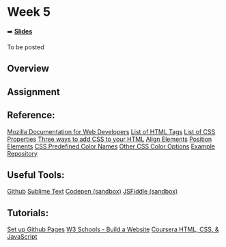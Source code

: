 <!-- .slide: data-background="./Images/header.svg" data-background-repeat="none" data-background-size="40% 40%" data-background-position="center 10%" class="header" -->
# Week 5

➡️ [**Slides**](link)

To be posted

## Overview

## Assignment

## Reference:
[Mozilla Documentation for Web Developers](https://developer.mozilla.org/en-US/docs/Web/)
[List of HTML Tags](https://www.w3schools.com/tags/)
[List of CSS Properties](https://www.w3schools.com/cssref/default.asp)
[Three ways to add CSS to your HTML](https://www.w3schools.com/html/html_css.asp)
[Align Elements](https://www.w3schools.com/css/css_align.asp)
[Position Elements](https://www.w3schools.com/css/css_positioning.asp)
[CSS Predefined Color Names](https://www.w3schools.com/colors/colors_names.asp)
[Other CSS Color Options](https://www.w3schools.com/cssref/css_colors_legal.asp)
[Example Repository](https://github.com/shelleyhoover/upp465example)

## Useful Tools:
[Github](https://github.com/)
[Sublime Text](https://www.sublimetext.com/)
[Codepen (sandbox)](https://codepen.io/)
[JSFiddle (sandbox)](https://jsfiddle.net/)

## Tutorials: 
[Set up Github Pages](https://pages.github.com/)
[W3 Schools - Build a Website](https://www.w3schools.com/howto/howto_website.asp)
[Coursera HTML, CSS, & JavaScript](https://www.coursera.org/learn/html-css-javascript-for-web-developers)


